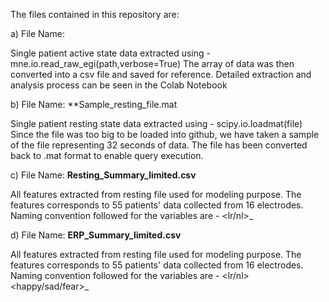The files contained in this repository are:

a) File Name:

Single patient active state data extracted using - mne.io.read_raw_egi(path,verbose=True)
The array of data was then converted into a csv file and saved for reference. Detailed extraction and analysis process can be seen in the Colab Notebook

b) File Name: **Sample_resting_file.mat

Single patient resting state data extracted using - scipy.io.loadmat(file)
Since the file was too big to be loaded into github, we have taken a sample of the file representing 32 seconds of data. The file has been converted back to .mat format to enable query execution.

c) File Name: **Resting_Summary_limited.csv** 

All features extracted from resting file used for modeling purpose. The features corresponds to 55 patients' data collected from 16 electrodes.
Naming convention followed for the variables are - <lr/nl>_<feature>_<resting>_<electode number>

d) File Name: **ERP_Summary_limited.csv**
  
All features extracted from resting file used for modeling purpose. The features corresponds to 55 patients' data collected from 16 electrodes.
Naming convention followed for the variables are - <lr/nl>_<feature>_<happy/sad/fear>_<electode number>
